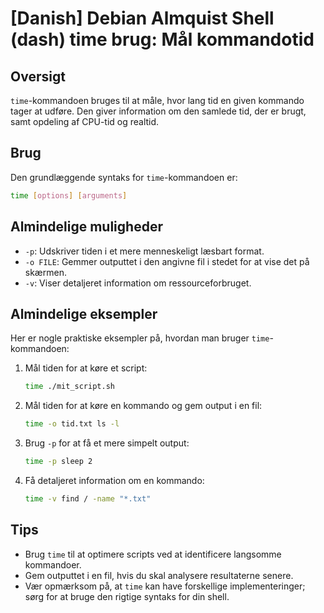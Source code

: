 # [Danish] Debian Almquist Shell (dash) time brug: Mål kommandotid

## Oversigt
`time`-kommandoen bruges til at måle, hvor lang tid en given kommando tager at udføre. Den giver information om den samlede tid, der er brugt, samt opdeling af CPU-tid og realtid.

## Brug
Den grundlæggende syntaks for `time`-kommandoen er:

```bash
time [options] [arguments]
```

## Almindelige muligheder
- `-p`: Udskriver tiden i et mere menneskeligt læsbart format.
- `-o FILE`: Gemmer outputtet i den angivne fil i stedet for at vise det på skærmen.
- `-v`: Viser detaljeret information om ressourceforbruget.

## Almindelige eksempler
Her er nogle praktiske eksempler på, hvordan man bruger `time`-kommandoen:

1. Mål tiden for at køre et script:
   ```bash
   time ./mit_script.sh
   ```

2. Mål tiden for at køre en kommando og gem output i en fil:
   ```bash
   time -o tid.txt ls -l
   ```

3. Brug `-p` for at få et mere simpelt output:
   ```bash
   time -p sleep 2
   ```

4. Få detaljeret information om en kommando:
   ```bash
   time -v find / -name "*.txt"
   ```

## Tips
- Brug `time` til at optimere scripts ved at identificere langsomme kommandoer.
- Gem outputtet i en fil, hvis du skal analysere resultaterne senere.
- Vær opmærksom på, at `time` kan have forskellige implementeringer; sørg for at bruge den rigtige syntaks for din shell.